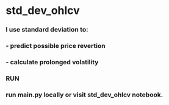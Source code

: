 # std_dev_ohlcv

### I use standard deviation to:
### - predict possible price revertion
### - calculate prolonged volatility

### RUN

### run main.py locally or visit std_dev_ohlcv notebook. 
